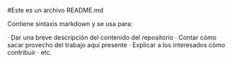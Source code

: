 #Este es un archivo README.md

Contiene sintaxis markdown y se usa para:

· Dar una breve descripción del contenido del repositorio
· Contar cómo sacar provecho del trabajo aquí presente
· Explicar a los interesados cómo contribuir
· etc.
